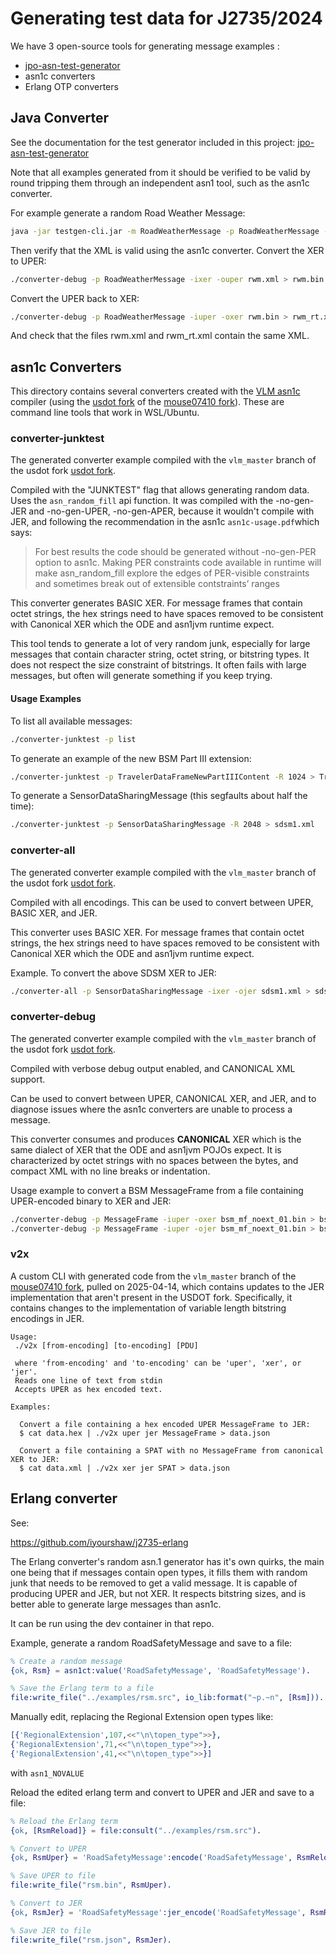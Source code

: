 # Generating test data for J2735/2024

We have 3 open-source tools for generating message examples :

* [jpo-asn-test-generator](../jpo-asn-test-generator/README.md)
* asn1c converters
* Erlang OTP converters

## Java Converter

See the documentation for the test generator included in this project:
[jpo-asn-test-generator](../jpo-asn-test-generator/README.md)

Note that all examples generated from it should be verified to be valid by round tripping them
through an independent asn1 tool, such as the asn1c converter.

For example generate a random Road Weather Message:

```bash
java -jar testgen-cli.jar -m RoadWeatherMessage -p RoadWeatherMessage -x rwm.xml -j rwm.json
```

Then verify that the XML is valid using the asn1c converter.  Convert the XER to UPER:
```bash
./converter-debug -p RoadWeatherMessage -ixer -ouper rwm.xml > rwm.bin
```

Convert the UPER back to XER:
```bash
./converter-debug -p RoadWeatherMessage -iuper -oxer rwm.bin > rwm_rt.xml
```

And check that the files rwm.xml and rwm_rt.xml contain the same XML.

## asn1c Converters

This directory contains several converters created with the [VLM asn1c](https://github.com/vlm/asn1c)
compiler (using the [usdot fork](https://github.com/usdot-fhwa-stol/usdot-asn1c) of the
[mouse07410 fork](https://github.com/mouse07410/asn1c)). These are command line tools that work in
WSL/Ubuntu.

### converter-junktest

The generated converter example compiled with the `vlm_master` branch of the usdot fork [usdot fork](https://github.com/usdot-fhwa-stol/usdot-asn1c).

Compiled with the "JUNKTEST" flag that allows generating random data.  
Uses the `asn_random_fill` api function. It was compiled with the -no-gen-JER and -no-gen-UPER,
-no-gen-APER,
because it wouldn't compile with JER, and following the recommendation in the asn1c
`asn1c-usage.pdf`which says:
> For best results the code should be generated without -no-gen-PER option to asn1c.
> Making PER constraints code available in runtime will make asn_random_fill explore
> the edges of PER-visible constraints and sometimes break out of extensible contstraints’
> ranges

This converter generates BASIC XER. For message frames that contain octet strings, the hex strings
need to have
spaces removed to be consistent with Canonical XER which the ODE and asn1jvm runtime expect.

This tool tends to generate a lot of very random junk, especially for large messages that contain
character string, octet string, or bitstring types. It does not respect the size constraint of
bitstrings.
It often fails with large messages, but often will generate something if you keep trying.

#### Usage Examples

To list all available messages:

```bash
./converter-junktest -p list
```

To generate an example of the new BSM Part III extension:

```bash
./converter-junktest -p TravelerDataFrameNewPartIIIContent -R 1024 > TravelerDataFrameNewPartIIIContent-1.xml
```

To generate a SensorDataSharingMessage (this segfaults about half the time):

```bash
./converter-junktest -p SensorDataSharingMessage -R 2048 > sdsm1.xml
```

### converter-all

The generated converter example compiled with the `vlm_master` branch of the usdot fork [usdot fork](https://github.com/usdot-fhwa-stol/usdot-asn1c).

Compiled with all encodings. This can be used to convert between UPER, BASIC XER, and JER.

This converter uses BASIC XER. For message frames that contain octet strings, the hex strings need
to have
spaces removed to be consistent with Canonical XER which the ODE and asn1jvm runtime expect.

Example. To convert the above SDSM XER to JER:

```bash
./converter-all -p SensorDataSharingMessage -ixer -ojer sdsm1.xml > sdsm1.json
```

### converter-debug

The generated converter example compiled with the `vlm_master` branch of the usdot fork [usdot fork](https://github.com/usdot-fhwa-stol/usdot-asn1c).

Compiled with verbose debug output enabled, and CANONICAL XML support.

Can be used to convert between UPER, CANONICAL XER, and JER, and to diagnose issues where the asn1c
converters are unable to process a message.

This converter consumes and produces **CANONICAL** XER which is the same dialect of XER that the ODE
and asn1jvm POJOs expect. It is characterized by octet strings with no spaces between the bytes,
and compact XML with no line breaks or indentation.

Usage example to convert a BSM MessageFrame from a file containing UPER-encoded binary to XER and
JER:

```bash
./converter-debug -p MessageFrame -iuper -oxer bsm_mf_noext_01.bin > bsm_mf.xml
./converter-debug -p MessageFrame -iuper -ojer bsm_mf_noext_01.bin > bsm_mf.json
```

### v2x

A custom CLI with generated code from the `vlm_master` branch of the [mouse07410 fork](https://github.com/mouse07410/asn1c), pulled on 2025-04-14, which contains updates to the JER implementation that aren't present in the USDOT fork.  Specifically, it contains changes to the implementation of variable length bitstring encodings in JER.

```
Usage:
 ./v2x [from-encoding] [to-encoding] [PDU]

 where 'from-encoding' and 'to-encoding' can be 'uper', 'xer', or 'jer'.
 Reads one line of text from stdin
 Accepts UPER as hex encoded text.

Examples:

  Convert a file containing a hex encoded UPER MessageFrame to JER:
  $ cat data.hex | ./v2x uper jer MessageFrame > data.json

  Convert a file containing a SPAT with no MessageFrame from canonical XER to JER:
  $ cat data.xml | ./v2x xer jer SPAT > data.json

```

## Erlang converter

See:

https://github.com/iyourshaw/j2735-erlang

The Erlang converter's random asn.1 generator has it's own quirks, the main one being that
if messages contain open types, it fills them with random junk that needs to be removed
to get a valid message. It is capable of producing UPER and JER, but not XER.
It respects bitstring sizes, and is better able to generate large messages than asn1c.

It can be run using the dev container in that repo.

Example, generate a random RoadSafetyMessage and save to a file:

```erlang
% Create a random message
{ok, Rsm} = asn1ct:value('RoadSafetyMessage', 'RoadSafetyMessage').

% Save the Erlang term to a file
file:write_file("../examples/rsm.src", io_lib:format("~p.~n", [Rsm])).
```

Manually edit, replacing the Regional Extension open types like:

```erlang
[{'RegionalExtension',107,<<"\n\topen_type">>},
{'RegionalExtension',71,<<"\n\topen_type">>},
{'RegionalExtension',41,<<"\n\topen_type">>}]
```

with `asn1_NOVALUE`

Reload the edited erlang term and convert to UPER and JER and save to a file:

```erlang
% Reload the Erlang term
{ok, [RsmReload]} = file:consult("../examples/rsm.src").

% Convert to UPER
{ok, RsmUper} = 'RoadSafetyMessage':encode('RoadSafetyMessage', RsmReload).

% Save UPER to file
file:write_file("rsm.bin", RsmUper).

% Convert to JER
{ok, RsmJer} = 'RoadSafetyMessage':jer_encode('RoadSafetyMessage', RsmReload).

% Save JER to file
file:write_file("rsm.json", RsmJer).
```







